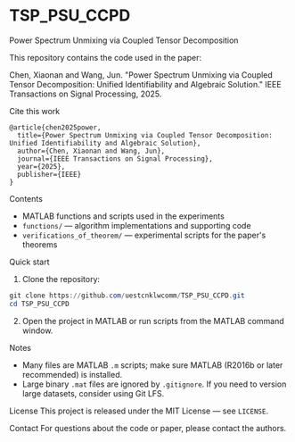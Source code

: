 # TSP_PSU_CCPD

Power Spectrum Unmixing via Coupled Tensor Decomposition

This repository contains the code used in the paper:

Chen, Xiaonan and Wang, Jun. "Power Spectrum Unmixing via Coupled Tensor Decomposition: Unified Identifiability and Algebraic Solution." IEEE Transactions on Signal Processing, 2025.

Cite this work

```
@article{chen2025power,
  title={Power Spectrum Unmixing via Coupled Tensor Decomposition: Unified Identifiability and Algebraic Solution},
  author={Chen, Xiaonan and Wang, Jun},
  journal={IEEE Transactions on Signal Processing},
  year={2025},
  publisher={IEEE}
}
```

Contents
- MATLAB functions and scripts used in the experiments
- `functions/` — algorithm implementations and supporting code
- `verifications_of_theorem/` — experimental scripts for the paper's theorems

Quick start

1. Clone the repository:

```powershell
git clone https://github.com/uestcnklwcomm/TSP_PSU_CCPD.git
cd TSP_PSU_CCPD
```

2. Open the project in MATLAB or run scripts from the MATLAB command window.

Notes
- Many files are MATLAB `.m` scripts; make sure MATLAB (R2016b or later recommended) is installed.
- Large binary `.mat` files are ignored by `.gitignore`. If you need to version large datasets, consider using Git LFS.

License
This project is released under the MIT License — see `LICENSE`.

Contact
For questions about the code or paper, please contact the authors.
